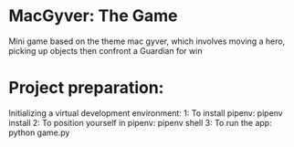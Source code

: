 # MacGyver: The Game

Mini game based on the theme mac gyver, which involves moving a hero, picking up objects then confront a Guardian for win

# Project preparation:

Initializing a virtual development environment:
1: To install pipenv: pipenv install
2: To position yourself in pipenv: pipenv shell
3: To run the app: python game.py
